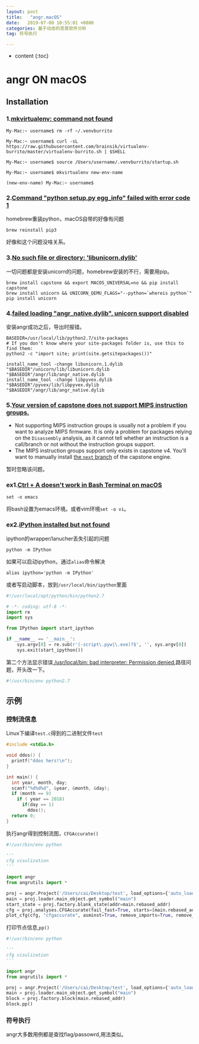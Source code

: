 ```yaml
---
layout: post
title:   "angr.macOS"
date:   2019-07-08 10:55:01 +0800
categories: 基于动态的恶意软件分析
tag: 符号执行

---
```


* content
{:toc}




# angr ON macOS

## Installation

### 1.[mkvirtualenv: command not found](https://github.com/brainsik/virtualenv-burrito/issues/71)

```shell
My-Mac:~ username$ rm -rf ~/.venvburrito

My-Mac:~ username$ curl -sL https://raw.githubusercontent.com/brainsik/virtualenv-burrito/master/virtualenv-burrito.sh | $SHELL

My-Mac:~ username$ source /Users/username/.venvburrito/startup.sh

My-Mac:~ username$ mkvirtualenv new-env-name

(new-env-name) My-Mac:~ username$
```

### 2.[Command "python setup.py egg_info" failed with error code 1](https://github.com/palantir/python-language-server/issues/370)

homebrew重装python，macOS自带的好像有问题

```shell
brew reinstall pip3
```

好像和这个问题没啥关系。

### 3.[No such file or directory: 'libunicorn.dylib'](https://github.com/trailofbits/manticore/issues/110#issuecomment-438262142)

一切问题都是安装unicorn的问题，homebrew安装的不行，需要用pip。

```shell
brew install capstone && export MACOS_UNIVERSAL=no && pip install capstone
brew install unicorn && UNICORN_QEMU_FLAGS="--python=`whereis python`" pip install unicorn
```

### 4.[failed loading "angr_native.dylib", unicorn support disabled ](https://stackoverflow.com/questions/51112297/error-when-im-trying-to-use-angr-on-os-x)

安装angr成功之后，导出时报错。

```shell
BASEDIR=/usr/local/lib/python2.7/site-packages
# If you don't know where your site-packages folder is, use this to find them:
python2 -c "import site; print(site.getsitepackages())"

install_name_tool -change libunicorn.1.dylib "$BASEDIR"/unicorn/lib/libunicorn.dylib "$BASEDIR"/angr/lib/angr_native.dylib
install_name_tool -change libpyvex.dylib "$BASEDIR"/pyvex/lib/libpyvex.dylib "$BASEDIR"/angr/lib/angr_native.dylib
```

### 5.[Your version of capstone does not support MIPS instruction groups.](https://github.com/angr/angr/issues/819)

- Not supporting MIPS instruction groups is usually not a problem if you want to analyze MIPS firmware. It is only a problem for packages relying on the `Disassembly` analysis, as it cannot tell whether an instruction is a call/branch or not without the instruction groups support.
- The MIPS instruction groups support only exists in capstone v4. You'll want to manually install [the `next` branch](https://github.com/aquynh/capstone/tree/next) of the capstone engine.

暂时忽略该问题。

### ex1.[Ctrl + A doesn't work in Bash Terminal on macOS ](https://superuser.com/questions/316668/ctrl-a-doesnt-work-in-bash-terminal-on-os-x-lion)

```shell
set -o emacs
```

将bash设置为emacs环境。或者vim环境`set -o vi`。

### ex2.[iPython installed but not found](https://stackoverflow.com/questions/34441943/ipython-installed-but-not-found)

ipython的wrapper/lanucher丢失引起的问题

```shell
python -m IPython
```

如果可以启动ipython，通过`alias`命令解决

```shell
alias ipython='python -m IPython'
```

或者写启动脚本，放到`/usr/local/bin/ipython`里面

```python
#!/usr/local/opt/python/bin/python2.7

# -*- coding: utf-8 -*-
import re
import sys

from IPython import start_ipython

if __name__ == '__main__':
    sys.argv[0] = re.sub(r'(-script\.pyw|\.exe)?$', '', sys.argv[0])
    sys.exit(start_ipython())
```

第二个方法显示错误[ /usr/local/bin: bad interpreter: Permission denied](https://stackoverflow.com/questions/34368092/python-cron-job-usr-local-bin-bad-interpreter-permission-denied),路径问题，开头改一下。

```python
#!/usr/bin/env python2.7
```

## 示例

### 控制流信息

Linux下编译`test.c`得到的二进制文件`test`

```c
#include <stdio.h>

void ddos() {
  printf("ddos hers!\n");
}

int main() {
  int year, month, day;
  scanf("%d%d%d", &year, &month, &day);
  if (month == 9)
    if ( year == 2018)
      if(day == 1)
        ddos();
  return 0;
}
```

执行angr得到控制流图，`CFGAccurate()`

```python
#!/usr/bin/env python

'''
cfg visulization
'''

import angr
from angrutils import *

proj = angr.Project('/Users/cai/Desktop/test', load_options={'auto_load_libs': False})
main = proj.loader.main_object.get_symbol("main")
start_state = proj.factory.blank_state(addr=main.rebased_addr)
cfg = proj.analyses.CFGAccurate(fail_fast=True, starts=[main.rebased_addr], initial_state=start_state)
plot_cfg(cfg, "cfgaccurate", asminst=True, remove_imports=True, remove_path_terminator=True)  
```

打印节点信息,`pp()`

```python
#!/usr/bin/env python

'''
cfg visulization
'''

import angr
from angrutils import *

proj = angr.Project('/Users/cai/Desktop/test', load_options={'auto_load_libs': False})
main = proj.loader.main_object.get_symbol("main")
block = proj.factory.block(main.rebased_addr)
block.pp()
```

### 符号执行

angr大多数用例都是查找flag/passowrd,用法类似。